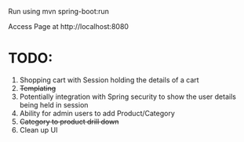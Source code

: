 Run using mvn spring-boot:run

Access Page at http://localhost:8080


TODO:
=====
1.  Shopping cart with Session holding the details of a cart
2.  ~~Templating~~
3.  Potentially integration with Spring security to show the user details being held in session
4.  Ability for admin users to add Product/Category
5.  ~~Category to product drill down~~
6.  Clean up UI

